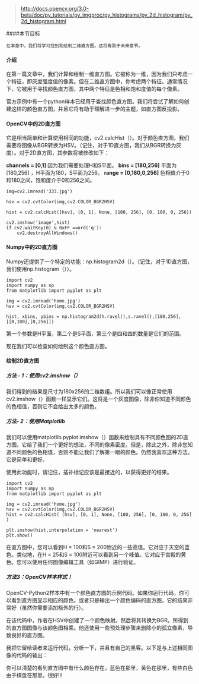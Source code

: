 
>http://docs.opencv.org/3.0-beta/doc/py_tutorials/py_imgproc/py_histograms/py_2d_histogram/py_2d_histogram.html

####本节目标

```
在本章中，我们将学习找到和绘制二维直方图。这将有助于未来章节。
```

#### 介绍

在第一篇文章中，我们计算和绘制一维直方图。它被称为一维，因为我们只考虑一个特征，即灰度强度值的像素。但在二维直方图中，你考虑两个特征。通常情况下，它被用于寻找颜色直方图，其中两个特征是色相和饱和度值的每个像素。


官方示例中有一个python样本已经用于查找颜色直方图。我们将尝试了解如何创建这样的颜色直方图，并且它将有助于理解进一步的主题，如直方图反投影。


#### OpenCV中的2D直方图

它是相当简单和计算使用相同的功能，cv2.calcHist（）。对于颜色直方图，我们需要将图像从BGR转换为HSV。（记住，对于1D直方图，我们从BGR转换为灰度）。对于2D直方图，其参数将被修改如下：

**channels = [0,1]**       因为我们需要处理H和S平面。
**bins = [180,256]**       平面为[180,256] ，H平面为180，S平面为256。
**range = [0,180,0,256]**  色相值介于0和180之间，饱和度介于0和256之间。

```
img=cv2.imread('333.jpg')

hsv = cv2.cvtColor(img,cv2.COLOR_BGR2HSV)

hist = cv2.calcHist([hsv], [0, 1], None, [180, 256], [0, 180, 0, 256])

cv2.imshow('image',hist)
if cv2.waitKey(0) & 0xFF ==ord('q'):
    cv2.destroyAllWindows()
```

#### Numpy中的2D直方图

Numpy还提供了一个特定的功能：np.histogram2d（）。（记住，对于1D直方图，我们使用np.histogram（））。

```
import cv2
import numpy as np
from matplotlib import pyplot as plt

img = cv2.imread('home.jpg')
hsv = cv2.cvtColor(img,cv2.COLOR_BGR2HSV)

hist, xbins, ybins = np.histogram2d(h.ravel(),s.ravel(),[180,256],[[0,180],[0,256]])
```

第一个参数是H平面，第二个是S平面，第三个是四和四的数量是它们的范围。

现在我们可以检查如何绘制这个颜色直方图。


#### 绘制2D直方图

##### 方法 - 1：使用cv2.imshow（）

我们得到的结果是尺寸为180x256的二维数组。所以我们可以像正常使用cv2.imshow（）函数一样显示它们。这将是一个灰度图像，除非你知道不同颜色的色相值，否则它不会给出太多的颜色。

##### 方法- 2：使用Matplotlib

我们可以使用matplotlib.pyplot.imshow（）函数来绘制具有不同颜色图的2D直方图。它给了我们一个更好的想法，不同的像素密度。但是，除此之外，除非您知道不同颜色的色相值，否则不能让我们了解第一眼的颜色。仍然我喜欢这种方法。它是简单和更好。

使用此功能时，请记住，插补标记应该是最接近的，以获得更好的结果。

```
import cv2
import numpy as np
from matplotlib import pyplot as plt

img = cv2.imread('home.jpg')
hsv = cv2.cvtColor(img,cv2.COLOR_BGR2HSV)
hist = cv2.calcHist( [hsv], [0, 1], None, [180, 256], [0, 180, 0, 256] )

plt.imshow(hist,interpolation = 'nearest')
plt.show()
```

在直方图中，您可以看到H = 100和S = 200附近的一些高值。它对应于天空的蓝色。类似地，在H = 25和S = 100附近可以看到另一个峰值。它对应于宫殿的黄色。您可以使用任何图像编辑工具（如GIMP）进行验证。


##### 方法3：OpenCV样本样式！

OpenCV-Python2样本中有一个颜色直方图的示例代码。如果你运行代码，你可以看到直方图显示相应的颜色。或者只是输出一个颜色编码的直方图。它的结果非常好（虽然你需要添加额外的行）。

在该代码中，作者在HSV中创建了一个颜色映射。然后将其转换为BGR。所得到的直方图图像与该颜色图相乘。他还使用一些预处理步骤来删除小的孤立像素，导致良好的直方图。

我把它留给读者来运行代码，分析一下，并且有自己的黑客。以下是与上述相同图像的代码的输出：


你可以清楚的看到直方图中有什么颜色存在，蓝色在那里，黄色在那里，有些白色由于棋盘在那里。很好!!!
